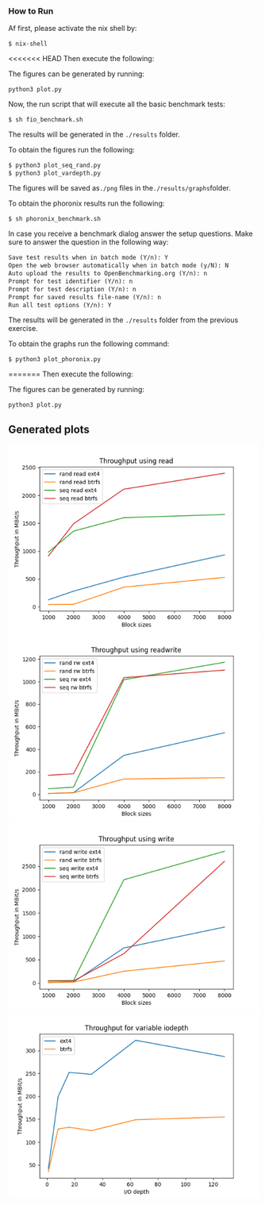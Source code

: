 ### How to Run

Af first, please activate the nix shell by:

```console
$ nix-shell
```

<<<<<<< HEAD
Then execute the following:

The figures can be generated by running:

```console
python3 plot.py
```

Now, the run script that will execute all the basic benchmark tests:
```console
$ sh fio_benchmark.sh
```
The results will be generated in the ```./results``` folder.

To obtain the figures run the following:
```console
$ python3 plot_seq_rand.py
$ python3 plot_vardepth.py
```

The figures will be saved as```./png``` files in the```./results/graphs```folder.

To obtain the phoronix results run the following:
```console
$ sh phoronix_benchmark.sh
```

In case you receive a benchmark dialog answer the setup questions. Make sure to answer the question in the following way:

    Save test results when in batch mode (Y/n): Y
    Open the web browser automatically when in batch mode (y/N): N
    Auto upload the results to OpenBenchmarking.org (Y/n): n
    Prompt for test identifier (Y/n): n
    Prompt for test description (Y/n): n
    Prompt for saved results file-name (Y/n): n
    Run all test options (Y/n): Y

The results will be generated in the ```./results``` folder from the previous exercise.

To obtain the graphs run the following command:
```console
$ python3 plot_phoronix.py
```

=======
Then execute the following:

The figures can be generated by running:

```console
python3 plot.py
```

## Generated plots
![Alt text](results/graphs/throughput_read.png?raw=true "Read throughput application")
![Alt text](results/graphs/throughput_readwrite.png?raw=true "Read/Write throughput application")
![Alt text](results/graphs/throughput_write.png?raw=true "Write throughput application")
![Alt text](results/graphs/throughput_iodepth.png?raw=true "I/O-Depth count application")
